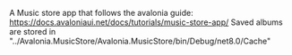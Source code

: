 A Music store app that follows the avalonia guide: https://docs.avaloniaui.net/docs/tutorials/music-store-app/
Saved albums are stored in "../Avalonia.MusicStore/Avalonia.MusicStore/bin/Debug/net8.0/Cache"
